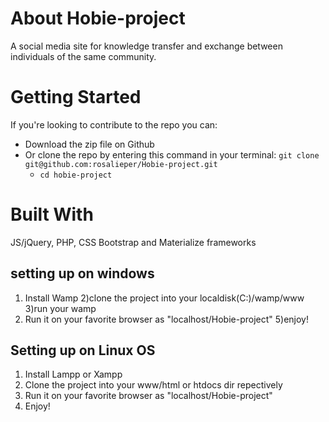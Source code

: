 # About Hobie-project
A social media site for knowledge transfer and exchange between individuals of the same community.

# Getting Started
If you're looking to contribute to the repo you can:
  - Download the zip file on Github
  - Or clone the repo by entering this command in your terminal: `git clone git@github.com:rosalieper/Hobie-project.git`
    - `cd hobie-project`

# Built With
JS/jQuery, PHP, CSS Bootstrap and Materialize frameworks

## setting up on windows

1) Install Wamp
2)clone the project into your localdisk(C:)/wamp/www
3)run your wamp
4) Run it on your favorite browser as "localhost/Hobie-project"
5)enjoy!

## Setting up on Linux OS 

1) Install Lampp or Xampp
2) Clone the project into your www/html or htdocs dir repectively
3) Run it on your favorite browser as "localhost/Hobie-project"
4) Enjoy!
